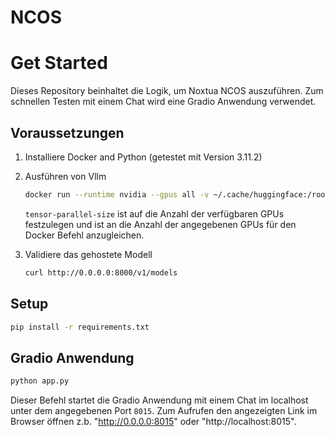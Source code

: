 # NCOS

# Get Started

Dieses Repository beinhaltet die Logik, um Noxtua NCOS auszuführen. Zum schnellen Testen mit einem Chat wird eine Gradio Anwendung verwendet.

## Voraussetzungen

1. Installiere Docker and Python (getestet mit Version 3.11.2)
2. Ausführen von Vllm

    ```sh
    docker run --runtime nvidia --gpus all -v ~/.cache/huggingface:/root/.cache/huggingface -p 8000:8000 --ipc=host vllm/vllm-openai:v0.6.6.post1 --model ACATECH/ncos --tensor-parallel-size=2 --disable-log-requests --max-model-len 120000 --gpu-memory-utilization 0.95
    ```

    `tensor-parallel-size` ist auf die Anzahl der verfügbaren GPUs festzulegen und ist an die Anzahl der angegebenen GPUs für den Docker Befehl anzugleichen.

3. Validiere das gehostete Modell
    ```sh
    curl http://0.0.0.0:8000/v1/models
    ```

## Setup

```sh
pip install -r requirements.txt
```

## Gradio Anwendung

```sh
python app.py
```

Dieser Befehl startet die Gradio Anwendung mit einem Chat im localhost unter dem angegebenen Port `8015`. Zum Aufrufen den angezeigten Link im Browser öffnen z.b. "http://0.0.0.0:8015" oder "http://localhost:8015".